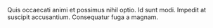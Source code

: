 Quis occaecati animi et possimus nihil optio.
Id sunt modi.
Impedit at suscipit accusantium.
Consequatur fuga a magnam.